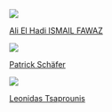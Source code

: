<!-- Generated by generate_developer_table.py -->
<div class='aeon-teams-container'>
<div>
<a href='https://github.com/hadifawaz1999'><img src='https://avatars.githubusercontent.com/u/54309336?v=4' class='avatar' /></a> <br />
<p><a href='https://github.com/hadifawaz1999'>Ali El Hadi ISMAIL FAWAZ</a></p>
</div>
<div>
<a href='https://github.com/patrickzib'><img src='https://avatars.githubusercontent.com/u/7783034?v=4' class='avatar' /></a> <br />
<p><a href='https://github.com/patrickzib'>Patrick Schäfer</a></p>
</div>
<div>
<a href='https://github.com/ltsaprounis'><img src='https://avatars.githubusercontent.com/u/64217214?v=4' class='avatar' /></a> <br />
<p><a href='https://github.com/ltsaprounis'>Leonidas Tsaprounis</a></p>
</div>
</div>
